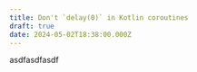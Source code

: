 ```yaml
---
title: Don't `delay(0)` in Kotlin coroutines
draft: true
date: 2024-05-02T18:38:00.000Z
---
```


asdfasdfasdf
